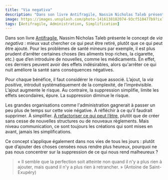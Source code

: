 ```yaml
---
title: "Via negativa"
description: "Dans son livre Antifragile, Nassim Nicholas Taleb présente le concept de_via negativa : mieux vaut chercher ce qui peut être retiré, plutôt que ce qui peut être ajouté."
image: https://images.unsplash.com/photo-1416138182074-93cf510477b9?ixlib=rb-1.2.1&ixid=MXwxMjA3fDB8MHxwaG90by1wYWdlfHx8fGVufDB8fHw%3D&auto=format&fit=crop&w=1200&q=80
tags: [Antifragile, Administration, Simplification]
---
```


Dans son livre [Antifragile](https://www.lesbelleslettres.com/livre/9782251444765/antifragile), Nassim Nicholas Taleb présente le concept de _via negativa_ : mieux vaut chercher ce qui peut être retiré, plutôt que ce qui peut être ajouté. Pour les problèmes de santé mineurs par exemple, il est plus prudent d’arrêter certaines choses (les aliments trop riches, la cigarette, etc.) que d’en introduire de nouvelles, comme les médicaments. En effet, ces derniers peuvent avoir des effets indésirables, alors qu'arrêter ce qui nuit améliore la santé sans conséquences négatives.

Pour chaque bénéfice, il faut considérer le risque associé. L’ajout, la _via positiva_, introduit systématiquement de la complexité, de l’imprévisible. L’ajout augmente le risque. Au contraire, la suppression simplifie, limite les effets secondaires, épure. La suppression diminue le risque.

Les grandes organisations comme l'administration gagnerait à passer un peu plus de temps sur cette voie négative. À réfléchir à ce qu’il faudrait supprimer. À simplifier. [À refactoriser ce qui peut l’être](https://f14e.fr/2020/12/03/refactoriser-administration/), plutôt que de créer sans cesse de nouvelles structures ou de nouveaux règlements. Mais niveau communication, ce sont toujours les créations qui sont mises en avant, jamais les simplifications.

Ce concept s’applique également dans nos vies de tous les jours : plutôt que d’ajouter des choses censées nous rendre plus heureux, pourquoi ne pas nous concentrer sur la suppression de ce qui nous rend malheureux ?

> « Il semble que la perfection soit atteinte non quand il n'y a plus rien à ajouter, mais quand il n'y a plus rien à retrancher. » (Antoine de Saint-Exupéry)
